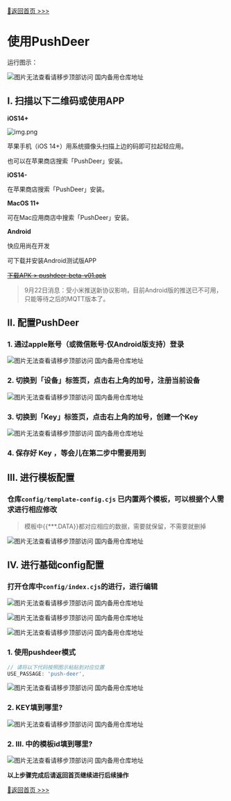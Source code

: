 [📌返回首页 >>>](../../README.md)

# 使用PushDeer

运行图示：

![图片无法查看请移步顶部访问 国内备用仓库地址](../../img/message-channel/push-deer-app4.jpg)

## Ⅰ. 扫描以下二维码或使用APP

**iOS14+**

![img.png](../../img/message-channel/push-deer-app.png)

苹果手机（iOS 14+）用系统摄像头扫描上边的码即可拉起轻应用。

也可以在苹果商店搜索「PushDeer」安装。

**iOS14-**

在苹果商店搜索「PushDeer」安装。

**MacOS 11+**

可在Mac应用商店中搜索「PushDeer」安装。

**Android**

快应用尚在开发

可下载并安装Android测试版APP

[~~下载APK > pushdeer-beta-v01.apk~~]()

> 9月22日消息：受小米推送新协议影响，目前Android版的推送已不可用，只能等待之后的MQTT版本了。

## Ⅱ. 配置PushDeer

### 1. 通过apple账号（或微信账号·仅Android版支持）登录
   ![图片无法查看请移步顶部访问 国内备用仓库地址](../../img/message-channel/push-deer-app1.jpg)

### 2. 切换到「设备」标签页，点击右上角的加号，注册当前设备
   ![图片无法查看请移步顶部访问 国内备用仓库地址](../../img/message-channel/push-deer-app2.jpg)

### 3. 切换到「Key」标签页，点击右上角的加号，创建一个Key
   ![图片无法查看请移步顶部访问 国内备用仓库地址](../../img/message-channel/push-deer-app3.jpg)

### 4. 保存好 Key ，等会儿在第二步中需要用到



## Ⅲ. 进行模板配置

### 仓库`config/template-config.cjs` 已内置两个模板，可以根据个人需求进行相应修改

> 模板中{{***.DATA}}都对应相应的数据，需要就保留，不需要就删掉

![图片无法查看请移步顶部访问 国内备用仓库地址](../../img/message-channel/template-config.png)

## Ⅳ. 进行基础config配置

### 打开仓库中`config/index.cjs`的进行，进行编辑
![图片无法查看请移步顶部访问 国内备用仓库地址](../../img/how-to-use/github-into-config.png)

![图片无法查看请移步顶部访问 国内备用仓库地址](../../img/how-to-use/github-into-config-2.png)

![图片无法查看请移步顶部访问 国内备用仓库地址](../../img/how-to-use/github-into-config-3.png)

### 1. 使用pushdeer模式
   ```javascript
   // 请将以下代码按照图示粘贴到对应位置
   USE_PASSAGE: 'push-deer',
   ```
   ![图片无法查看请移步顶部访问 国内备用仓库地址](../../img/message-channel/use-push-deer4.png)

### 2. KEY填到哪里?

   ![图片无法查看请移步顶部访问 国内备用仓库地址](../../img/message-channel/use-push-deer.png)

### 2. Ⅲ. 中的模板id填到哪里?

   ![图片无法查看请移步顶部访问 国内备用仓库地址](../../img/message-channel/use-push-deer2.png)


**以上步骤完成后请返回首页继续进行后续操作**

[📌返回首页 >>>](../../README.md)